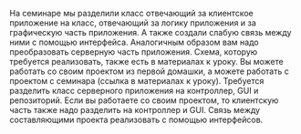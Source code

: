 На семинаре мы разделили класс отвечающий за клиентское приложение на класс, отвечающий за логику приложения и за 
графическую часть приложения. А также создали слабую связь между ними с помощью интерфейса.
Аналогичным образом вам надо преобразовать серверную часть приложения. Схема, которую требуется реализовать, также есть
в материалах к уроку.
Вы можете работать со своим проектом из первой домашки, а можете работать с проектом с семинара (ссылка в материалах к 
уроку). Требуется разделить класс серверного приложения на контроллер, GUI и репозиторий.
Если вы работаете со своим проектом, то клиентскую часть также надо разделить на контроллер и GUI.
Связь между составляющими проекта реализовать с помощью интерфейсов.

